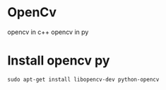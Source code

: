 # OpenCv
opencv in c++
opencv in py
  
  
  
# Install opencv py

`sudo apt-get install libopencv-dev python-opencv`

